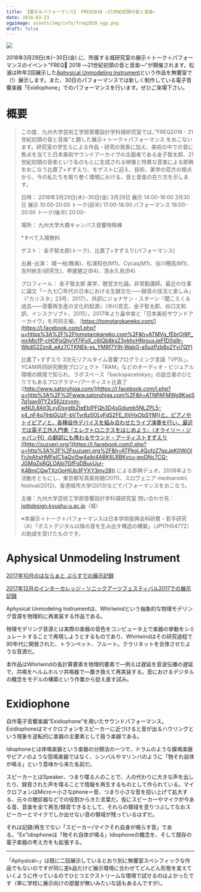 ```yaml
---
title: 【展示＆パフォーマンス】 FREQ2018 ―21世紀初頭の音と音楽―
date: 2018-03-23
ogpimage: assets/img/info/freq2018_ogp.png
draft: false
---
```




![](/assets/img/info/freq2018.png)

2018年3月29日(木)−30日(金) に、所属する城研究室の展示＋トーク＋パフォーマンスのイベント"FREQ 2018 ―21世紀初頭の音と音楽―"が開催されます。松浦は昨年2回展示した[Aphysical Unmodeling Instrument](/works/aphysical_icsaf17)という作品を無響室で（!）展示します。また、30日のパフォーマンスでは新しく制作している電子音響楽器「Exidiophone」でのパフォーマンスを行います。ぜひご来場下さい。

<!--more-->

# 概要

> この度、九州大学芸術工学部音響設計学科城研究室では、”FREQ2018 - 21世紀初頭の音と音楽”と題した展示＋トーク＋パフォーマンス をおこないます。研究室の学生らによる作品・研究の発表に加え、美術の中での音に焦点を当てた日本美術サウンドアーカイヴの企画者である金子智太郎、21世紀初頭の音楽という名のもとに生成される映像と特異な音楽による即興をおこなう比嘉了+すずえり、をゲストに迎え、技術、美学の双方の視点から、今の私たちを取り巻く環境における、音と音楽の在り方を示します。
>
> 日時：
> 2018年3月29日(木)−30日(金) 
> 3月29日 展示 14:00-18:00
> 3月30日 展示 10:00-20:00 
> トーク(前半) 17:00-18:00 
> パフォーマンス 18:00-20:00 
> トーク(後半) 20:00- 
>
> 場所：
> 九州大学大橋キャンパス音響特殊棟
>
> *すべて入場無料
>
> ゲスト：
> 金子智太郎(トーク)、比嘉了+すずえり(パフォーマンス)
>
> 出展･出演：
> 城一裕(教員)、松浦知也(M1)、Cycaq(M1)、谷川穂高(M1)、吉村帆生(研究生)、帯屋健之(B4)、清水久見(B4) 
>
> プロフィール：
> 金子智太郎
> 美学、聴覚文化論。非常勤講師。最近の仕事に論文「一九七〇年代の日本における生録文化――録音の技法と楽しみ」（『カリスタ』23号、2017）。共訳にジョナサン・スターン『聞こえくる過去――音響再生産の文化的起源』（中川克志、金子智太郎、谷口文和訳、インスクリプト、2015）。2017年より畠中実と「日本美術サウンドアーカイヴ」を共同主催。
> [https://tomotarokaneko.com/](https://l.facebook.com/l.php?u=https%3A%2F%2Ftomotarokaneko.com%2F&h=ATMVg_fEbrOj9P_mcMicfP-cHOFpQhyVf7jFoX_c6iQb8ksZ3ykhcHNrouxJeFfD0g9r-WkdG2Zzn8_eAz7CTKNEk-xs_YM8f7Y9t-WabG-a5uzPzb8x2Yyi7QY)
>
> 比嘉了+すずえり
> 3次元リアルタイム音響プログラミング言語「VP3L」、YCAM共同研究開発プロジェクト「RAM」などのオーディオ・ビジュアル環境の開発で知られ、ラボスペース「backspacetokyo」の設立者のひとりでもあるプログラマー/アーティスト比嘉了([http://www.satoruhiga.com/](https://l.facebook.com/l.php?u=http%3A%2F%2Fwww.satoruhiga.com%2F&h=ATNPAFMWg9KxeS7q1say97YZx5IUzzyxm-wNUL8Ajt3LxyDsygtbZteEblPFQh3D4sGdumb5NLZPL5-x4_nF4q7jhbGUzF-bVTvr8z0OLyFdS2FE_ItVHxObSYM))と、ピアノやトイピアノと、各種自作デバイスを組み合わせたライブ演奏を行い、最近では電子工作入門書『エレクトロニクスをはじめよう』（オライリー・ジャパン刊）の翻訳にも携わるサウンド・アーティストすずえり([http://suzueri.org/](https://l.facebook.com/l.php?u=http%3A%2F%2Fsuzueri.org%2F&h=ATPkoL4QufzZ7qzJpK0WiOlFrJnAhsHMFeIC1jaQvI5w4aibi4ABK6LRBKycu-woDNc7CQ-JGMqZpRQLOAbj7GfFqDBuvUur-K4BmCQwTXzOoHIUb3FYXY3mv28)) による即興デュオ。2008年より活動をともにし、東京都写真美術館(2011)、スロヴェニア mednarodni festival(2012)、香港城市大学(2013)などでパフォーマンスをおこなう。
>
> 主催：九州大学芸術工学部音響設計学科城研究室 
> 問い合わせ先：jo@design.kyushu-u.ac.jp（城）
>
> ※本展示＋トーク＋パフォーマンスは日本学術振興会科研費・若手研究（A）「ポストデジタル以降の音を生み出す構造の構築」（JP17H04772）の助成を受けたものです。

# Aphysical Unmodeling Instrument

[2017年10月のはならぁと ぷらすでの展示記録](/works/aphysica_hanarart)

[2017年12月のインターカレッジ・ソニックアーツフェスティバル2017での展示記録](/works/aphysical_icsaf2017)

Aphysical Unmodeling Instrumentは、Whirlwindという抽象的な物理モデリング音源を物理的に再実装する作品である。

物理モデリング音源とは実際の楽器の音色をコンピュータ上で楽器の挙動をシミュレートすることで再現しようとするものであり、Whirlwindはその研究過程で90年代に開発された、トランペット、フルート。クラリネットを合体させたような音源だ。

本作品はWhirlwindの各計算要素を物理的要素で―例えば遅延を音波伝播の遅延で、共鳴をヘルムホルツ共鳴器で―置き換えて再実装する。音におけるデジタルの概念をモデルの構築という作業から捉え直す試み。



# Exidiophone

自作電子音響楽器“Exidiophone”を用いたサウンドパフォーマンス。Exidiophoneはマイクロフォンをスピーカーに近づけると音が出るハウリングという現象を逆転的に楽器の主要素として扱う楽器である。

Idiophoneとは体鳴楽器という楽器の分類法の一つで、ドラムのような膜鳴楽器やピアノのような弦鳴楽器ではなく、シンバルやマリンバのように「物それ自体が鳴る」という意味から来た名前だ。

スピーカーとはSpeaker、つまり喋る人のことで、人の代わりに大きな声を出したり、録音された声を喋ることで情報を再生するものとして作られている。マイクロフォンはMicro＝小さなphone＝音、つまり小さな音を拾い上げて拡大する、元々の聴診器などでの役割からきた言葉だ。仮にスピーカーやマイクが今ある音、音楽を全て再生/録音できるとして、それらの領域を塗りつぶしてなおスピーカーとマイクでしか出せない音の領域が残っているはずだ。

それは記録/再生でない「スピーカー/マイクそれ自身が鳴らす音」である。"Ex"idiophoneは「物それ自体が鳴る」Idiophoneの概念を、そして既存の電子楽器の考え方をも拡張する。



---

「Aphysical~」は既に二回展示しているとおり別に無響室スペシフィックな作品でもないのですが同じ差k品だけど展示環境に合わせてどんどん形態を変えていくように作っているのでひとつエクストリームな環境で試せるのはよかったです（単に学校に展示向けの部屋が無いみたいな話もあるんですが）。